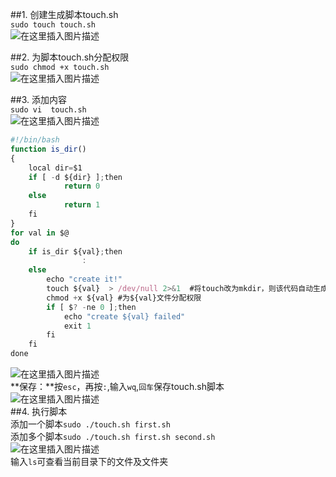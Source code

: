 ##1. 创建生成脚本touch.sh   
 `sudo touch touch.sh`  
![在这里插入图片描述](https://img-blog.csdnimg.cn/20190308102851311.png)  

##2. 为脚本touch.sh分配权限  
`sudo chmod +x touch.sh`  
![在这里插入图片描述](https://img-blog.csdnimg.cn/20190308102958764.png)  

##3. 添加内容  
`sudo vi  touch.sh`  
![在这里插入图片描述](https://img-blog.csdnimg.cn/20190308103031567.png)  
```js
#!/bin/bash                                                                     
function is_dir()
{
    local dir=$1
    if [ -d ${dir} ];then
            return 0
    else
            return 1
    fi  
}
for val in $@
do
    if is_dir ${val};then
                :
    else
        echo "create it!"
        touch ${val}  > /dev/null 2>&1	#将touch改为mkdir，则该代码自动生成文件夹
        chmod +x ${val}	#为${val}文件分配权限
        if [ $? -ne 0 ];then
            echo "create ${val} failed"
            exit 1
        fi  
    fi  
done
```
![在这里插入图片描述](https://img-blog.csdnimg.cn/20190308103145313.png?x-oss-process=image/watermark,type_ZmFuZ3poZW5naGVpdGk,shadow_10,text_aHR0cHM6Ly9ibG9nLmNzZG4ubmV0L3FxXzI1NTk4NDUz,size_16,color_FFFFFF,t_70)  
**保存：**按`esc`，再按`:`,输入`wq`,`回车`保存touch.sh脚本  
![在这里插入图片描述](https://img-blog.csdnimg.cn/2019030810324725.png)  
##4. 执行脚本  
添加一个脚本`sudo ./touch.sh first.sh`  
添加多个脚本`sudo ./touch.sh first.sh second.sh `  
![在这里插入图片描述](https://img-blog.csdnimg.cn/20190308103359928.png)  
输入`ls`可查看当前目录下的文件及文件夹  

